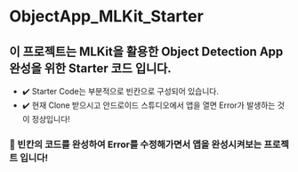 # ObjectApp_MLKit_Starter

## 이 프로젝트는 MLKit을 활용한 Object Detection App 완성을 위한 Starter 코드 입니다. 
- ✔️ Starter Code는 부분적으로 빈칸으로 구성되어 있습니다. 
- ✔️ 현재 Clone 받으시고 안드로이드 스튜디오에서 앱을 열면 Error가 발생하는 것이 정상입니다!

### 🚀 빈칸의 코드를 완성하여 Error를 수정해가면서 앱을 완성시켜보는 프로젝트 입니다!
